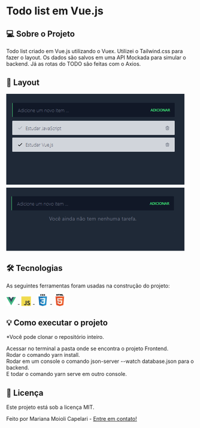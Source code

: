 # Todo list em Vue.js

## 💻 Sobre o Projeto
Todo list criado em Vue.js utilizando o Vuex. Utilizei o Tailwind.css para fazer o layout. Os dados são salvos em uma API Mockada para simular o backend. Já as rotas do TODO são feitas com o Axios.

## 🎨 Layout

![image](https://github.com/marianamoiolicapelari/todo-list-vue/blob/main/src/assets/img/layout.png)

## 🛠 Tecnologias

As seguintes ferramentas foram usadas na construção do projeto:

<code><img height="26" src="https://github.com/devicons/devicon/blob/master/icons/vuejs/vuejs-original.svg"/></code> - 
<code><img height="26" src="https://github.com/devicons/devicon/blob/master/icons/javascript/javascript-original.svg"/></code> - 
<code><img height="32" src="https://raw.githubusercontent.com/github/explore/80688e429a7d4ef2fca1e82350fe8e3517d3494d/topics/css/css.png"/></code> - 
<code><img height="32" src="https://raw.githubusercontent.com/github/explore/80688e429a7d4ef2fca1e82350fe8e3517d3494d/topics/html/html.png"/></code>

## 💡 Como executar o projeto

*Você pode clonar o repositório inteiro.

Acessar no terminal a pasta onde se encontra o projeto Frontend.</br>
Rodar o comando yarn install.</br>
Rodar em um console o comando json-server --watch database.json para o backend.</br>
E todar o comando yarn serve em outro console.

## 📝 Licença

Este projeto está sob a licença MIT.

Feito por Mariana Moioli Capelari - [Entre em contato!](https://www.linkedin.com/in/mariana-moioli-capelari/)
